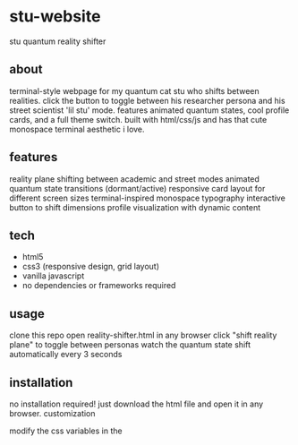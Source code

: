 # stu-website
stu quantum reality shifter

## about
terminal-style webpage for my quantum cat stu who shifts between realities. click the button to toggle between his researcher persona and his street scientist 'lil stu' mode. features animated quantum states, cool profile cards, and a full theme switch. built with html/css/js and has that cute monospace terminal aesthetic i love. 

## features
reality plane shifting between academic and street modes
animated quantum state transitions (dormant/active)
responsive card layout for different screen sizes
terminal-inspired monospace typography
interactive button to shift dimensions
profile visualization with dynamic content

## tech
- html5
- css3 (responsive design, grid layout)
- vanilla javascript
- no dependencies or frameworks required

## usage
clone this repo
open reality-shifter.html in any browser
click "shift reality plane" to toggle between personas
watch the quantum state shift automatically every 3 seconds

## installation
no installation required! just download the html file and open it in any browser.
customization

modify the css variables in the <style> section to change colors
add your own profile images by uncommenting the img tags
expand the grid with additional cards by following the existing pattern

## screenshots
![lil-stu](https://github.com/helloomfie/stu-website/blob/main/screenshots/lil-stu.png?raw=true)

![scientist-stu](https://github.com/helloomfie/stu-website/blob/main/screenshots/scientist-stu.png?raw=true)

## license
do whatever you want with this, just give credit to stu the quantum cat

## contact
find stu in either the nyu library system or the buchanan slums, depending on which reality plane you're currently in
